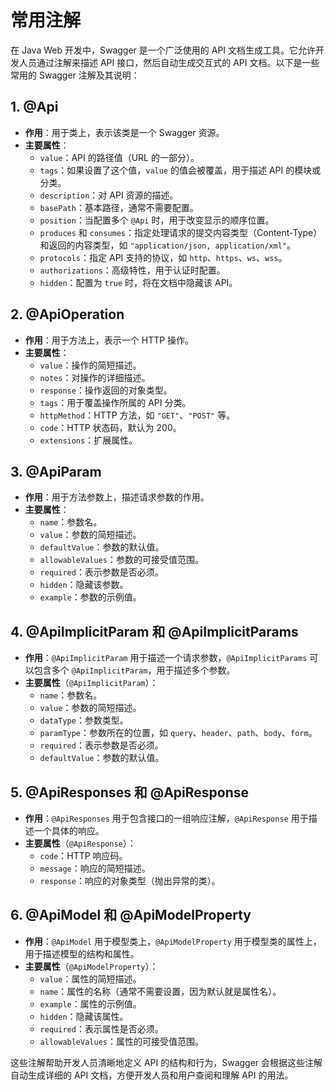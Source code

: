 # 常用注解

在 Java Web 开发中，Swagger 是一个广泛使用的 API 文档生成工具。它允许开发人员通过注解来描述 API 接口，然后自动生成交互式的 API 文档。以下是一些常用的 Swagger 注解及其说明：

## 1. @Api

* **作用**：用于类上，表示该类是一个 Swagger 资源。
* **主要属性**：
  * `value`：API 的路径值（URL 的一部分）。
  * `tags`：如果设置了这个值，`value` 的值会被覆盖，用于描述 API 的模块或分类。
  * `description`：对 API 资源的描述。
  * `basePath`：基本路径，通常不需要配置。
  * `position`：当配置多个 `@Api` 时，用于改变显示的顺序位置。
  * `produces` 和 `consumes`：指定处理请求的提交内容类型（Content-Type）和返回的内容类型，如 `"application/json, application/xml"`。
  * `protocols`：指定 API 支持的协议，如 `http`、`https`、`ws`、`wss`。
  * `authorizations`：高级特性，用于认证时配置。
  * `hidden`：配置为 `true` 时，将在文档中隐藏该 API。

## 2. @ApiOperation

* **作用**：用于方法上，表示一个 HTTP 操作。
* **主要属性**：
  * `value`：操作的简短描述。
  * `notes`：对操作的详细描述。
  * `response`：操作返回的对象类型。
  * `tags`：用于覆盖操作所属的 API 分类。
  * `httpMethod`：HTTP 方法，如 `"GET"`、`"POST"` 等。
  * `code`：HTTP 状态码，默认为 200。
  * `extensions`：扩展属性。

## 3. @ApiParam

* **作用**：用于方法参数上，描述请求参数的作用。
* **主要属性**：
  * `name`：参数名。
  * `value`：参数的简短描述。
  * `defaultValue`：参数的默认值。
  * `allowableValues`：参数的可接受值范围。
  * `required`：表示参数是否必须。
  * `hidden`：隐藏该参数。
  * `example`：参数的示例值。

## 4. @ApiImplicitParam 和 @ApiImplicitParams

* **作用**：`@ApiImplicitParam` 用于描述一个请求参数，`@ApiImplicitParams` 可以包含多个 `@ApiImplicitParam`，用于描述多个参数。
* **主要属性**（`@ApiImplicitParam`）：
  * `name`：参数名。
  * `value`：参数的简短描述。
  * `dataType`：参数类型。
  * `paramType`：参数所在的位置，如 `query`、`header`、`path`、`body`、`form`。
  * `required`：表示参数是否必须。
  * `defaultValue`：参数的默认值。

## 5. @ApiResponses 和 @ApiResponse

* **作用**：`@ApiResponses` 用于包含接口的一组响应注解，`@ApiResponse` 用于描述一个具体的响应。
* **主要属性**（`@ApiResponse`）：
  * `code`：HTTP 响应码。
  * `message`：响应的简短描述。
  * `response`：响应的对象类型（抛出异常的类）。

## 6. @ApiModel 和 @ApiModelProperty

* **作用**：`@ApiModel` 用于模型类上，`@ApiModelProperty` 用于模型类的属性上，用于描述模型的结构和属性。
* **主要属性**（`@ApiModelProperty`）：
  * `value`：属性的简短描述。
  * `name`：属性的名称（通常不需要设置，因为默认就是属性名）。
  * `example`：属性的示例值。
  * `hidden`：隐藏该属性。
  * `required`：表示属性是否必须。
  * `allowableValues`：属性的可接受值范围。

这些注解帮助开发人员清晰地定义 API 的结构和行为，Swagger 会根据这些注解自动生成详细的 API 文档，方便开发人员和用户查阅和理解 API 的用法。
